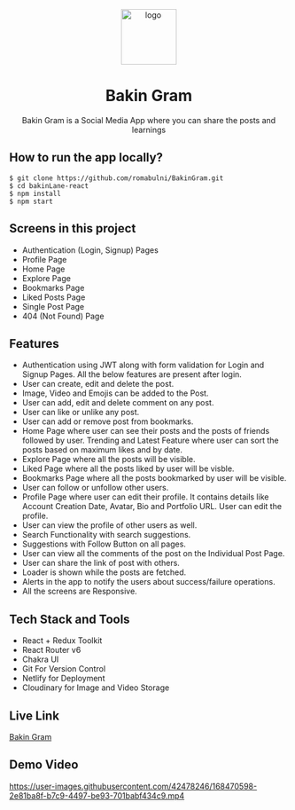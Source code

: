 
<div align="center">
  <img src="https://res.cloudinary.com/dtrjdcrme/image/upload/v1649999358/quiz/logo_an0oti.webp" height="100" width="100" alt="logo"/>
  <h1>Bakin Gram</h1>
    <p>Bakin Gram is a Social Media App where you can share the posts and learnings</p>
 </div>

## How to run the app locally?
```
$ git clone https://github.com/romabulni/BakinGram.git
$ cd bakinLane-react
$ npm install
$ npm start
```

## Screens in this project
- Authentication (Login, Signup) Pages
- Profile Page
- Home Page
- Explore Page
- Bookmarks Page
- Liked Posts Page
- Single Post Page
- 404 (Not Found) Page

## Features
- Authentication using JWT along with form validation for Login and Signup Pages. All the below features are present after login.
- User can create, edit and delete the post.
- Image, Video and Emojis can be added to the Post.
- User can add, edit and delete comment on any post.
- User can like or unlike any post.
- User can add or remove post from bookmarks.
- Home Page where user can see their posts and the posts of friends followed by user. Trending and Latest Feature where user can sort the posts based on maximum likes and by date.
- Explore Page where all the posts will be visible.
- Liked Page where all the posts liked by user will be visble.
- Bookmarks Page where all the posts bookmarked by user will be visible.
- User can follow or unfollow other users.
- Profile Page where user can edit their profile. It contains details like Account Creation Date, Avatar, Bio and Portfolio URL. User can edit the profile.
- User can view the profile of other users as well.
- Search Functionality with search suggestions.
- Suggestions with Follow Button on all pages.
- User can view all the comments of the post on the Individual Post Page.
- User can share the link of post with others.
- Loader is shown while the posts are fetched.
- Alerts in the app to notify the users about success/failure operations.
- All the screens are Responsive.

## Tech Stack and Tools
- React + Redux Toolkit
- React Router v6
- Chakra UI
- Git For Version Control
- Netlify for Deployment
- Cloudinary for Image and Video Storage

## Live Link
[Bakin Gram](https://bakingram.netlify.app/)

## Demo Video


https://user-images.githubusercontent.com/42478246/168470598-2e81ba8f-b7c9-4497-be93-701babf434c9.mp4





